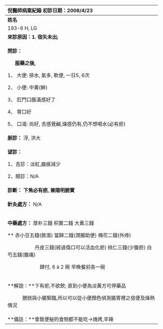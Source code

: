 ﻿|**倪醫師病案紀錄**     初診日期：2008/4/23|
| :- |
|**姓名**|**性別：**|**年齡及體型**|**來診日期：**|
|193-6 H, LG|男|52/瘦;中型|2008/5/12|
|**來診原因：1. 宿矢未出;**|
|<p>**問診：**</p><p>`   `**服藥之後,**</p><p>1、 大便: 排水, 氣多, 軟便, 一日5, 6次</p><p>2、 小便: 中黃(鮮)</p><p>3、 肛門口脹滿感好了</p><p>4、 胃口好</p><p>5、 口渴: 尚好, 舌感覺鹹,燥感仍有,仍不想喝水(必有瘀)</p>|
|**脈診：** 浮, 洪大 |
|<p>**望診：**</p><p>1、舌診：淡紅,齒痕減少</p><p>2、眼診：N/A</p>|
|**診斷： 下焦必有瘀, 兼陽明腑實**|
|<p>**針灸處方：** N/A</p><p></p>|
|<p>**中藥處方：** 厚朴三錢  枳實二錢  大黃三錢   </p><p>**           赤小豆五錢(斂濕)  當歸二錢(潤腸助便)  槐花二錢(外痔)</p><p>`           `丹皮三錢(經過傷口可以活血化瘀) 桃仁三錢(少腹瘀) 白芍五錢(腹痛)</p><p>`             `肆付, 6 à 2 碗  早晚餐前各一碗</p>|
|<p>**解說：**下有瘀,不欲飲; 直到小便為淡黃方可停藥品</p><p>`      `膀胱與小腸緊臨,所以可以從小便顏色偵測腸胃裡之宿便及燥熱情況</p>|
|**備註：**會致便秘的食物都不能吃->燒烤,辛辣|

